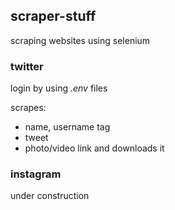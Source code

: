 ## scraper-stuff
scraping websites using selenium


### twitter
login by using *.env* files

scrapes:
 - name, username tag
 - tweet
 - photo/video link and downloads it

### instagram
under construction
